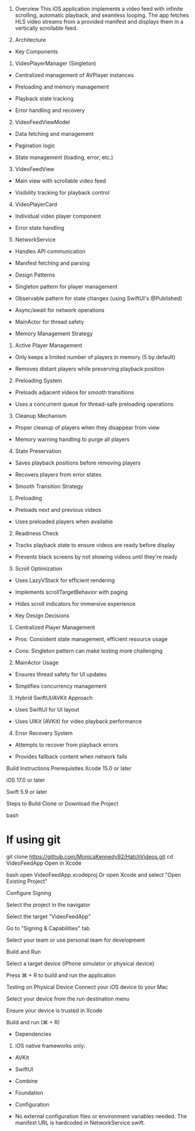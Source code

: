 1) Overview
This iOS application implements a video feed with infinite scrolling, automatic playback, and seamless looping. The app fetches HLS video streams from a provided manifest and displays them in a vertically scrollable feed.



2) Architecture

* Key Components
1. VideoPlayerManager (Singleton)
 
- Centralized management of AVPlayer instances

- Preloading and memory management

- Playback state tracking

- Error handling and recovery

2. VideoFeedViewModel

- Data fetching and management

- Pagination logic

- State management (loading, error, etc.)

3. VideoFeedView

- Main view with scrollable video feed

- Visibility tracking for playback control

4. VideoPlayerCard

- Individual video player component

- Error state handling

5. NetworkService

- Handles API communication

- Manifest fetching and parsing

* Design Patterns
- Singleton pattern for player management

- Observable pattern for state changes (using SwiftUI's @Published)

- Async/await for network operations

- MainActor for thread safety

* Memory Management Strategy

1. Active Player Management

- Only keeps a limited number of players in memory (5 by default)

- Removes distant players while preserving playback position

2. Preloading System

- Preloads adjacent videos for smooth transitions

- Uses a concurrent queue for thread-safe preloading operations

3. Cleanup Mechanism

- Proper cleanup of players when they disappear from view

- Memory warning handling to purge all players

4. State Preservation

- Saves playback positions before removing players

- Recovers players from error states

* Smooth Transition Strategy
  
1. Preloading

- Preloads next and previous videos

- Uses preloaded players when available

2. Readiness Check

- Tracks playback state to ensure videos are ready before display

- Prevents black screens by not showing videos until they're ready

3. Scroll Optimization

- Uses LazyVStack for efficient rendering

- Implements scrollTargetBehavior with paging

- Hides scroll indicators for immersive experience

* Key Design Decisions

1. Centralized Player Management

- Pros: Consistent state management, efficient resource usage

- Cons: Singleton pattern can make testing more challenging

2. MainActor Usage

- Ensures thread safety for UI updates

- Simplifies concurrency management

3. Hybrid SwiftUI/AVKit Approach

- Uses SwiftUI for UI layout

- Uses UIKit (AVKit) for video playback performance

4. Error Recovery System

- Attempts to recover from playback errors

- Provides fallback content when network fails


Build Instructions
Prerequisites
Xcode 15.0 or later

iOS 17.0 or later

Swift 5.9 or later

Steps to Build
Clone or Download the Project

bash
# If using git
git clone https://github.com/MonicaKennedy92/HatchVideos.git
cd VideoFeedApp
Open in Xcode

bash
open VideoFeedApp.xcodeproj
Or open Xcode and select "Open Existing Project"

Configure Signing

Select the project in the navigator

Select the target "VideoFeedApp"

Go to "Signing & Capabilities" tab

Select your team or use personal team for development

Build and Run

Select a target device (iPhone simulator or physical device)

Press ⌘ + R to build and run the application

Testing on Physical Device
Connect your iOS device to your Mac

Select your device from the run destination menu

Ensure your device is trusted in Xcode

Build and run (⌘ + R)


* Dependencies

1. iOS native frameworks only:

- AVKit

- SwiftUI

- Combine

- Foundation

* Configuration
- No external configuration files or environment variables needed. The manifest URL is hardcoded in NetworkService.swift.

